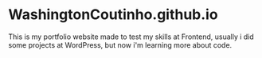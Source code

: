 # WashingtonCoutinho.github.io
This is my portfolio website made to test my skills at Frontend, usually i did some projects at WordPress, but now i'm learning more about code.
